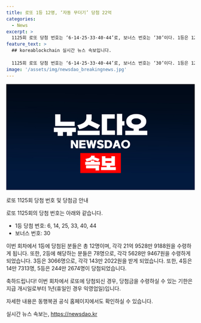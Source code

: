 ```yaml
---
title: 로또 1등 12명, ‘자동 무더기’ 당첨 22억
categories:
  - News
excerpt: >
  1125회 로또 당첨 번호는 ‘6·14·25·33·40·44’로, 보너스 번호는 ‘30’이다. 1등은 12명, 각각 21억 9528만 9188 원 수령. 2등 78명, 각각 5628만 9467 원, 3등 3066명, 143만 2022 원, 4등 14만 7313명, 5등 244만 2674명. 1등 배출점은 자동 8곳, 반자동 1곳, 수동 2곳. 지급 기한은 지급일로부터 1년. (요약문 종료)
feature_text: >
  ## koreablockchain 실시간 뉴스 속보입니다.

  1125회 로또 당첨 번호는 ‘6·14·25·33·40·44’로, 보너스 번호는 ‘30’이다. 1등은 12명, 각각 21억 9528만 9188 원 수령. 2등 78명, 각각 5628만 9467 원, 3등 3066명, 143만 2022 원, 4등 14만 7313명, 5등 244만 2674명. 1등 배출점은 자동 8곳, 반자동 1곳, 수동 2곳. 지급 기한은 지급일로부터 1년. (요약문 종료)
image: '/assets/img/newsdao_breakingnews.jpg'
---
```


<p><img src="/assets/img/newsdao_breakingnews.jpg" alt="koreablockchain 속보" /></p>

<p>로또 1125회 당첨 번호 및 당첨금 안내</p>

<p>로또 1125회의 당첨 번호는 아래와 같습니다.</p>

<ul>
<li>1등 당첨 번호: 6, 14, 25, 33, 40, 44</li>
<li>보너스 번호: 30</li>
</ul>

<p>이번 회차에서 1등에 당첨된 분들은 총 12명이며, 각각 21억 9528만 9188원을 수령하게 됩니다. 또한, 2등에 해당하는 분들은 78명으로, 각각 5628만 9467원을 수령하게 되었습니다. 3등은 3066명으로, 각각 143만 2022원을 받게 되었습니다. 또한, 4등은 14만 7313명, 5등은 244만 2674명이 당첨되었습니다.</p>

<p>축하드립니다! 이번 회차에서 로또에 당첨되신 경우, 당첨금을 수령하실 수 있는 기한은 지급 개시일로부터 1년(휴일인 경우 익영업일)입니다.</p>

<p>자세한 내용은 동행복권 공식 홈페이지에서도 확인하실 수 있습니다.</p>
실시간 뉴스 속보는, <a href="https://newsdao.kr" rel="dofollow">https://newsdao.kr</a>


